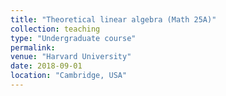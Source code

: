```yaml
---
title: "Theoretical linear algebra (Math 25A)"
collection: teaching
type: "Undergraduate course"
permalink:
venue: "Harvard University"
date: 2018-09-01
location: "Cambridge, USA"
---
```

